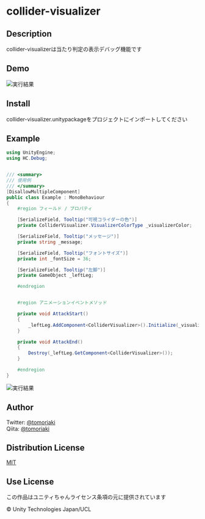 # collider-visualizer

## Description

collider-visualizerは当たり判定の表示デバッグ機能です

## Demo

![実行結果](https://github.com/tomoriaki/collider-visualizer/blob/readme_images/Images/ss1.gif)

## Install

collider-visualizer.unitypackageをプロジェクトにインポートしてください

## Example

```csharp
using UnityEngine;
using HC.Debug;


/// <summary>
/// 使用例
/// </summary>
[DisallowMultipleComponent]
public class Example : MonoBehaviour
{
    #region フィールド / プロパティ

    [SerializeField, Tooltip("可視コライダーの色")]
    private ColliderVisualizer.VisualizerColorType _visualizerColor;

    [SerializeField, Tooltip("メッセージ")]
    private string _message;

    [SerializeField, Tooltip("フォントサイズ")]
    private int _fontSize = 36;

    [SerializeField, Tooltip("左脚")]
    private GameObject _leftLeg;

    #endregion


    #region アニメーションイベントメソッド

    private void AttackStart()
    {
        _leftLeg.AddComponent<ColliderVisualizer>().Initialize(_visualizerColor, _message, _fontSize);
    }

    private void AttackEnd()
    {
        Destroy(_leftLeg.GetComponent<ColliderVisualizer>());
    }

    #endregion
}
```

![実行結果](https://github.com/tomoriaki/collider-visualizer/blob/readme_images/Images/ss1.gif)

## Author

Twitter: [@tomoriaki](https://twitter.com/tomoriaki)  
Qiita: [@tomoriaki](https://qiita.com/tomoriaki)

## Distribution License

[MIT](https://github.com/tomoriaki/collider-visualizer/blob/master/LICENSE)

## Use License

この作品はユニティちゃんライセンス条項の元に提供されています

© Unity Technologies Japan/UCL
